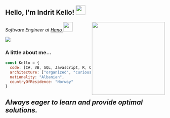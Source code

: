 <h2> Hello, I'm Indrit Kello! <img src="https://media.giphy.com/media/Y4VFF2hJTGjm6yp69i/giphy.gif" width="30"></h2>
<img align='right' src="https://media.giphy.com/media/gIl90vrqMIjm3MO4Xi/giphy.gif" width="230">
<p><em>Software Engineer at <a href="http://www.hano.no">Hano </a><img src="https://media.giphy.com/media/LPmCQHEnnO1VlYXTfl/source.gif" width="30">
</em></p>


<img src="https://img.shields.io/badge/-indritkello-blue?style=flat-square&logo=Linkedin&logoColor=white&link=https://www.linkedin.com/in/indritkello/" >


### A little about me...  
```javascript
const Kello = {
  code: [C#, VB, SQL, Javascript, R, C++, Java]
  architecture: ["organized", "curious", "technology enthusiast"],
  nationality: "Albanian",
  countryOfResidence: "Norway"
}
```
<em><b>Always eager to learn and provide optimal solutions.</b></em>
---
